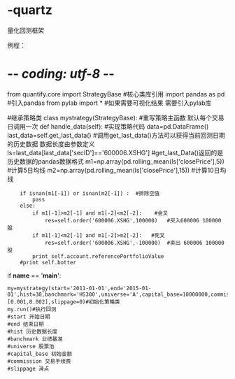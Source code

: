 # -quartz
量化回测框架


例程：
# -*- coding: utf-8 -*-
from quantify.core import StrategyBase   #核心类库引用
import pandas as pd    #引入pandas 
from pylab import *  #如果需要可视化结果 需要引入pylab库

#继承策略类
class mystrategy(StrategyBase):
    #重写策略主函数  默认每个交易日调用一次
    def handle_data(self):
        #实现策略代码 
        data=pd.DataFrame()
        last_data=self.get_last_data()  #调用get_last_data()方法可以获得当前回测日期的历史数据 数据长度由参数定义
        ls=last_data[last_data['secID']=='600006.XSHG']  #get_last_Data()返回的是历史数据的pandas数据格式 
        m1=np.array(pd.rolling_mean(ls['closePrice'],5)) #计算5日均线
        m2=np.array(pd.rolling_mean(ls['closePrice'],15)) #计算10日均线
        
  

        if isnan(m1[-1]) or isnan(m2[-1]) :  #排除空值
            pass
        else:
            if m1[-1]>m2[-1] and m1[-2]<m2[-2]:    #金叉
                res=self.order('600006.XSHG',100000)   #买入600006 100000 股
            if m1[-1]<m2[-1] and m1[-2]>m2[-2]:   #死叉
                res=self.order('600006.XSHG',-100000)  #卖出 600006 100000股
            print self.account.referencePortfolioValue   
        #print self.botter
        
        
if __name__ == '__main__':

    my=mystrategy(start='2011-01-01',end='2015-01-01',hist=30,banchmark='HS300',universe='A',capital_base=10000000,commission=[0.001,0.002],slippage=0)#初始化策略类
    my.run()#执行回测
    #start 开始日期
    #end 结束日期
    #hist 历史数据长度
    #banchmark 业绩基准
    #universe 股票池
    #capital_base 初始金额
    #commission 交易手续费
    #slippage 滑点

   
    
